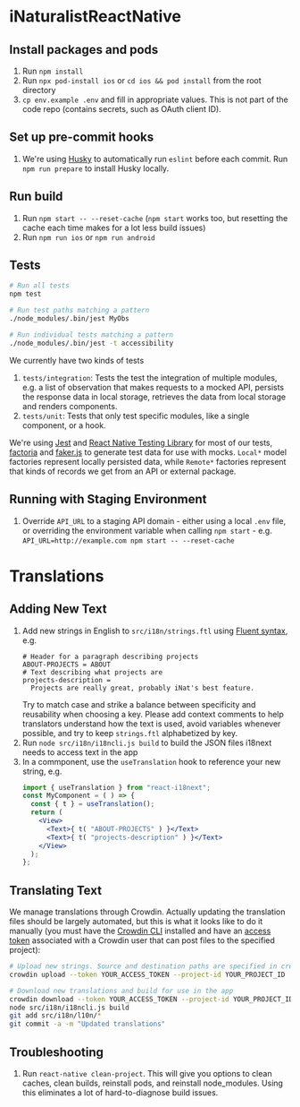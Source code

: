 # iNaturalistReactNative

## Install packages and pods
1. Run `npm install`
1. Run `npx pod-install ios` or `cd ios && pod install` from the root directory
1. `cp env.example .env` and fill in appropriate values. This is not part of the code repo (contains secrets, such as OAuth client ID).

## Set up pre-commit hooks
1. We're using [Husky](https://typicode.github.io/husky/#/) to automatically run `eslint` before each commit. Run `npm run prepare` to install Husky locally.

## Run build
1. Run `npm start -- --reset-cache` (`npm start` works too, but resetting the cache each time makes for a lot less build issues)
2. Run `npm run ios` or `npm run android`

## Tests
```bash
# Run all tests
npm test

# Run test paths matching a pattern
./node_modules/.bin/jest MyObs

# Run individual tests matching a pattern
./node_modules/.bin/jest -t accessibility
```

We currently have two kinds of tests
1. `tests/integration`: Tests the test the integration of multiple modules, e.g. a list of observation that makes requests to a mocked API, persists the response data in local storage, retrieves the data from local storage and renders components.
1. `tests/unit`: Tests that only test specific modules, like a single component, or a hook.

We're using [Jest](https://jestjs.io/) and [React Native Testing Library](https://callstack.github.io/react-native-testing-library/) for most of our tests, [factoria](https://github.com/phanan/factoria) and [faker.js](https://github.com/Marak/faker.js/) to generate test data for use with mocks. `Local*` model factories represent locally persisted data, while `Remote*` factories represent that kinds of records we get from an API or external package.

## Running with Staging Environment

1. Override `API_URL` to a staging API domain - either using a local `.env` file, or overriding the environment variable when calling `npm start` - e.g. `API_URL=http://example.com npm start -- --reset-cache`
# Translations

## Adding New Text

1. Add new strings in English to `src/i18n/strings.ftl` using [Fluent syntax](https://projectfluent.org/fluent/guide/), e.g.
    ```Fluent
    # Header for a paragraph describing projects
    ABOUT-PROJECTS = ABOUT
    # Text describing what projects are
    projects-description =
      Projects are really great, probably iNat's best feature.
    ```
    Try to match case and strike a balance between specificity and reusability when choosing a key. Please add context comments to help translators understand how the text is used, avoid variables whenever possible, and try to keep `strings.ftl` alphabetized by key.
1. Run `node src/i18n/i18ncli.js build` to build the JSON files i18next needs to access text in the app
1. In a commponent, use the `useTranslation` hook to reference your new string, e.g.
    ```jsx
    import { useTranslation } from "react-i18next";
    const MyComponent = ( ) => {
      const { t } = useTranslation();
      return (
        <View>
          <Text>{ t( "ABOUT-PROJECTS" ) }</Text>
          <Text>{ t( "projects-description" ) }</Text>
        </View>
      );
    };
    ````

## Translating Text
We manage translations through Crowdin. Actually updating the translation files should be largely automated, but this is what it looks like to do it manually (you must have the [Crowdin CLI](https://github.com/crowdin/crowdin-cli) installed and have an [access token](https://crowdin.com/settings#api-key) associated with a Crowdin user that can post files to the specified project):

```bash
# Upload new strings. Source and destination paths are specified in crowdin.yml
crowdin upload --token YOUR_ACCESS_TOKEN --project-id YOUR_PROJECT_ID

# Download new translations and build for use in the app
crowdin download --token YOUR_ACCESS_TOKEN --project-id YOUR_PROJECT_ID
node src/i18n/i18ncli.js build
git add src/i18n/l10n/*
git commit -a -m "Updated translations"
```


## Troubleshooting
1. Run `react-native clean-project`. This will give you options to clean caches, clean builds, reinstall pods, and reinstall node_modules. Using this eliminates a lot of hard-to-diagnose build issues.
